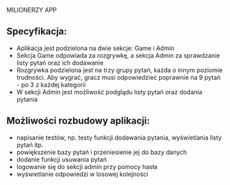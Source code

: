 MILIONERZY APP
## Specyfikacja:
- Aplikacja jest podzielona na dwie sekcje: Game i Admin
- Sekcja Game odpowiada za rozgrywkę, a sekcja Admin za sprawdzanie listy pytań oraz ich dodawanie
- Rozgrywka podzielona jest na trzy grupy pytań, każda o innym poziomie trudności. Aby wygrać, gracz musi odpowiedzieć poprawnie na 9 pytań - po 3 z każdej kategorii
- W sekcji Admin jest możliwość podglądu listy pytań oraz dodania pytania

## Możliwości rozbudowy aplikacji:
- napisanie testów, np. testy funkcji dodawania pytania, wyświetlania listy pytań itp.
- powiększenie bazy pytań i przeniesienie jej do bazy danych
- dodanie funkcji usuwania pytań
- logowanie się do sekcji admin przy pomocy hasła
- wyświetlanie odpowiedzi w losowej kolejności